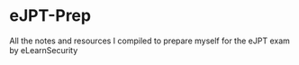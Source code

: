 # eJPT-Prep
All the notes and resources I compiled to prepare myself for the eJPT exam by eLearnSecurity
